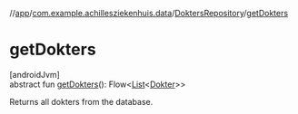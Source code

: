 //[app](../../../index.md)/[com.example.achillesziekenhuis.data](../index.md)/[DoktersRepository](index.md)/[getDokters](get-dokters.md)

# getDokters

[androidJvm]\
abstract fun [getDokters](get-dokters.md)(): Flow&lt;[List](https://kotlinlang.org/api/latest/jvm/stdlib/kotlin.collections/-list/index.html)&lt;[Dokter](../../com.example.achillesziekenhuis.model/-dokter/index.md)&gt;&gt;

Returns all dokters from the database.
